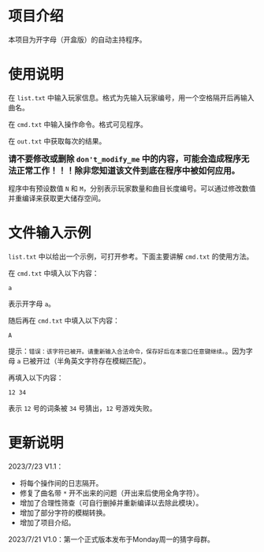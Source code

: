 # 项目介绍

本项目为开字母（开盒版）的自动主持程序。

# 使用说明

在 `list.txt` 中输入玩家信息。格式为先输入玩家编号，用一个空格隔开后再输入曲名。

在 `cmd.txt` 中输入操作命令。格式可见程序。

在 `out.txt` 中获取每次的结果。

**<big>请不要修改或删除 `don't_modify_me` 中的内容，可能会造成程序无法正常工作！！！除非您知道该文件到底在程序中被如何应用。</big>**

程序中有预设数值 `N` 和 `M`，分别表示玩家数量和曲目长度编号。可以通过修改数值并重编译来获取更大储存空间。

# 文件输入示例

`list.txt` 中以给出一个示例，可打开参考。下面主要讲解 `cmd.txt` 的使用方法。

在 `cmd.txt` 中填入以下内容：

```
a
```

表示开字母 `a`。

随后再在 `cmd.txt` 中填入以下内容：

```
A
```

提示：`错误：该字符已被开。请重新输入合法命令，保存好后在本窗口任意键继续。`。因为字母 `a` 已被开过（半角英文字符存在模糊匹配）。

再填入以下内容：

```
12 34
```

表示 `12` 号的词条被 `34` 号猜出，`12` 号游戏失败。

# 更新说明

2023/7/23 V1.1：

* 将每个操作间的日志隔开。
* 修复了曲名带 `*` 开不出来的问题（开出来后使用全角字符）。
* 增加了合理性筛查（可自行删掉并重新编译以去除此模块）。
* 增加了部分字符的模糊转换。
* 增加了项目介绍。

2023/7/21 V1.0：第一个正式版本发布于Monday周一的猜字母群。

